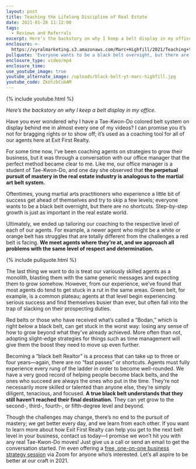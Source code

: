 ```yaml
---
layout: post
title: Teaching the Lifelong Discipline of Real Estate
date: 2021-01-28 11:12:00
tags:
  - Reviews and Referrals
excerpt: Here’s the backstory on why I keep a belt display in my office.
enclosure: >-
  https://vyralmarketing.s3.amazonaws.com/Marc+Highfill/2021/Teaching+the+Lifelong+Discipline+of+Real+Estate.mp4
pullquote: 'Everyone wants to be a black belt overnight, but there are no shortcuts.'
enclosure_type: video/mp4
enclosure_time:
use_youtube_image: true
youtube_alternate_image: /uploads/black-belt-yt-marc-highfill.jpg
youtube_code: ZkUtzbCubAM
---
```


{% include youtube.html %}

*Here’s the backstory on why I keep a belt display in my office.*

Have you ever wondered why I have a Tae-Kwon-Do colored belt system on display behind me in almost every one of my videos? I can promise you it’s not for bragging rights or to show off; it’s used as a coaching tool for all of our agents here at Exit First Realty.&nbsp;

For some time now, I’ve been coaching agents on strategies to grow their business, but it was through a conversation with our office manager that the perfect method became clear to me. Like me, our office manager is a student of Tae-Kwon-Do, and one day she observed that **the perpetual pursuit of mastery in the real estate industry is analogous to the martial art belt system.&nbsp;**

Oftentimes, young martial arts practitioners who experience a little bit of success get ahead of themselves and try to skip a few levels; everyone wants to be a black belt overnight, but there are no shortcuts. Step-by-step growth is just as important in the real estate world.&nbsp;

Ultimately, we ended up tailoring our coaching to the respective level of each of our agents. For example, a newer agent who might be a white or orange belt has struggles that are totally different from the challenges a red belt is facing. **We meet agents where they’re at, and we approach all problems with the same level of respect and determination.&nbsp;**

{% include pullquote.html %}

The last thing we want to do is treat our variously skilled agents as a monolith, blasting them with the same generic messages and expecting them to grow somehow. However, from our experience, we’ve found that most agents do tend to get stuck in a rut in the same areas. Green belt, for example, is a common plateau; agents at that level begin experiencing serious success and find themselves busier than ever, but often fall into the trap of slacking on their prospecting duties.&nbsp;

Red belts or those who have received what’s called a “Bodan,” which is right below a black belt, can get stuck in the worst way: losing any sense of how to grow beyond what they’ve already achieved. More often than not, adopting slight-edge strategies for things such as time management will give them the boost they need to move up even further.&nbsp;

Becoming a “black belt Realtor” is a process that can take up to three or four years—again, there are no “fast passes” or shortcuts. Agents must fully experience every rung of the ladder in order to become well-rounded. We have a very good record of helping people become black belts, and the ones who succeed are always the ones who put in the time. They’re not necessarily more skilled or talented than anyone else, they’re simply diligent, tenacious, and focused. **A true black belt understands that they still haven’t reached their final destination.** They can yet grow to the second-, third-, fourth-, or fifth-degree level and beyond.&nbsp;

Though the challenges may change, there’s no end to the pursuit of mastery; we get better every day, and we learn from each other. If you want to learn more about how Exit First Realty can help you get to the next belt level in your business, contact us today—I promise we won’t hit you with any real Tae-Kwon-Do moves\! Just give us a call or send an email to get the conversation started. I’m even offering a [free, one-on-one business strategy session](https://richmondrealestatejobs.com/)&nbsp;via Zoom for anyone who’s interested. Let’s all aspire to be better at our craft in 2021.
